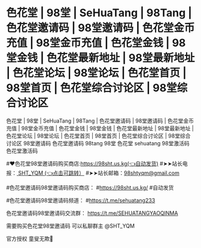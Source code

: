 # 色花堂 | 98堂 | SeHuaTang | 98Tang | 色花堂邀请码 | 98堂邀请码 | 色花堂金币充值 | 98堂金币充值 | 色花堂金钱 | 98堂金钱 | 色花堂最新地址 | 98堂最新地址 | 色花堂论坛 | 98堂论坛 | 色花堂首页 | 98堂首页 | 色花堂综合讨论区 | 98堂综合讨论区
色花堂 | 98堂 | SeHuaTang | 98Tang | 色花堂邀请码 | 98堂邀请码 | 色花堂金币充值 | 98堂金币充值 | 色花堂金钱 | 98堂金钱 | 色花堂最新地址 | 98堂最新地址 | 色花堂论坛 | 98堂论坛 | 色花堂首页 | 98堂首页 | 色花堂综合讨论区 | 98堂综合讨论区
98堂邀请码 色花堂邀请码 98tang 98堂 色花堂 sehuatang 98堂激活码 色花堂激活码 

#❤️色花堂98堂邀请码购买商店:https://98sht.us.kg(👈自动发货)
#➤➤站长电报：[ SHT_YQM  (👈点击可跳转）](https://t.me/SHT_YQM)
#➤➤站长邮箱：98shtyqm@gmail.com

#色花堂邀请码98堂邀请码购买商店：
#https://98sht.us.kg/
#自动发货

#色花堂邀请码98堂邀请码频道：
#https://t.me/sehuatang233

色花堂邀请码98堂邀请码交流群：
https://t.me/SEHUATANGYAOQINMA

需要购买色花堂98堂邀请码
可以私聊群主 @SHT_YQM

官方授权 童叟无欺🫡
